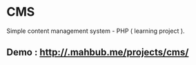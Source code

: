 # CMS

Simple content management system - PHP ( learning project ).

<h2>Demo :  <a href="http://.mahbub.me/projects/cms/">http://.mahbub.me/projects/cms/</a></h2>

